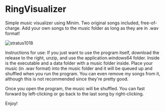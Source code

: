 # RingVisualizer
 Simple music visualizer using Minim.  Two original songs included, free-of-charge.  Add your own songs to the music folder as long as they are in .wav format!
 
 ![stratus1018](https://user-images.githubusercontent.com/115951029/196282590-63429847-db83-4ad1-a77d-73b119edf031.png)

 Instructions for use: If you just want to use the program itself, download the release to the right, unzip, and use the application.windows64 folder.  Inside is the executable and a data folder with a music folder inside.  Place your music (in .wav format) into the music folder and it will be queued up and shuffled when you run the program.  You can even remove my songs from it, although this is not recommended since they're pretty good.
 
 Once you open the program, the music will be shuffled.  You can fast forward by left-clicking or go back to the last song by right-clicking.  
 
 Enjoy!
